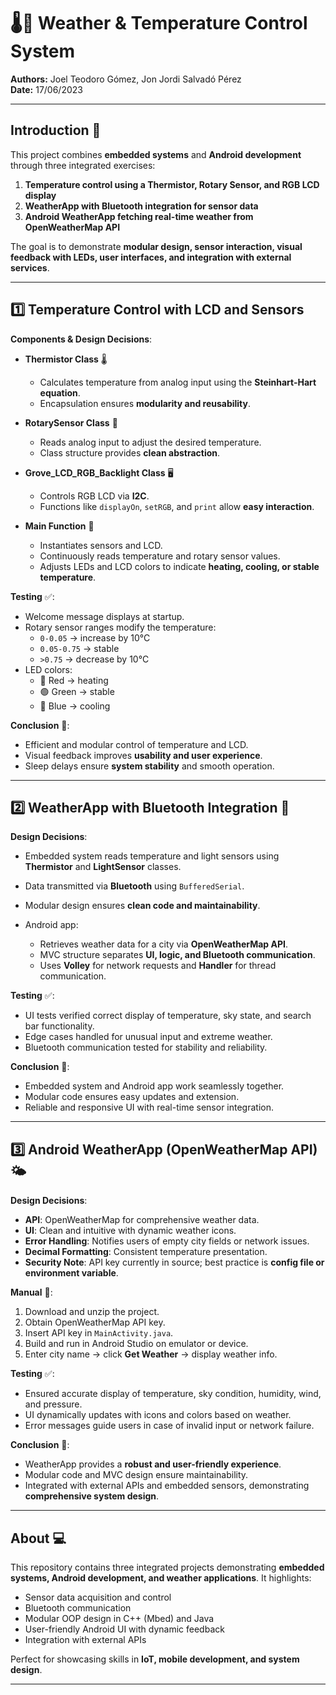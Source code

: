 # 🌡️📱 Weather & Temperature Control System

**Authors:** Joel Teodoro Gómez, Jon Jordi Salvadó Pérez  
**Date:** 17/06/2023  

---

## **Introduction** 🌟

This project combines **embedded systems** and **Android development** through three integrated exercises:  

1. **Temperature control using a Thermistor, Rotary Sensor, and RGB LCD display**  
2. **WeatherApp with Bluetooth integration for sensor data**  
3. **Android WeatherApp fetching real-time weather from OpenWeatherMap API**  

The goal is to demonstrate **modular design, sensor interaction, visual feedback with LEDs, user interfaces, and integration with external services**.

---

## **1️⃣ Temperature Control with LCD and Sensors**

**Components & Design Decisions**:

- **Thermistor Class** 🌡️  
  - Calculates temperature from analog input using the **Steinhart-Hart equation**.  
  - Encapsulation ensures **modularity and reusability**.  

- **RotarySensor Class** 🔄  
  - Reads analog input to adjust the desired temperature.  
  - Class structure provides **clean abstraction**.  

- **Grove_LCD_RGB_Backlight Class** 🖥️  
  - Controls RGB LCD via **I2C**.  
  - Functions like `displayOn`, `setRGB`, and `print` allow **easy interaction**.  

- **Main Function** 🔧  
  - Instantiates sensors and LCD.  
  - Continuously reads temperature and rotary sensor values.  
  - Adjusts LEDs and LCD colors to indicate **heating, cooling, or stable temperature**.

**Testing** ✅:

- Welcome message displays at startup.  
- Rotary sensor ranges modify the temperature:  
  - `0-0.05` → increase by 10°C  
  - `0.05-0.75` → stable  
  - `>0.75` → decrease by 10°C  
- LED colors:  
  - 🔴 Red → heating  
  - 🟢 Green → stable  
  - 🔵 Blue → cooling  

**Conclusion** 🎯:  
- Efficient and modular control of temperature and LCD.  
- Visual feedback improves **usability and user experience**.  
- Sleep delays ensure **system stability** and smooth operation.

---

## **2️⃣ WeatherApp with Bluetooth Integration** 📡

**Design Decisions**:

- Embedded system reads temperature and light sensors using **Thermistor** and **LightSensor** classes.  
- Data transmitted via **Bluetooth** using `BufferedSerial`.  
- Modular design ensures **clean code and maintainability**.  

- Android app:  
  - Retrieves weather data for a city via **OpenWeatherMap API**.  
  - MVC structure separates **UI, logic, and Bluetooth communication**.  
  - Uses **Volley** for network requests and **Handler** for thread communication.  

**Testing** ✅:

- UI tests verified correct display of temperature, sky state, and search bar functionality.  
- Edge cases handled for unusual input and extreme weather.  
- Bluetooth communication tested for stability and reliability.

**Conclusion** 🎯:  
- Embedded system and Android app work seamlessly together.  
- Modular code ensures easy updates and extension.  
- Reliable and responsive UI with real-time sensor integration.

---

## **3️⃣ Android WeatherApp (OpenWeatherMap API)** 🌤️

**Design Decisions**:

- **API**: OpenWeatherMap for comprehensive weather data.  
- **UI**: Clean and intuitive with dynamic weather icons.  
- **Error Handling**: Notifies users of empty city fields or network issues.  
- **Decimal Formatting**: Consistent temperature presentation.  
- **Security Note**: API key currently in source; best practice is **config file or environment variable**.  

**Manual** 📝:

1. Download and unzip the project.  
2. Obtain OpenWeatherMap API key.  
3. Insert API key in `MainActivity.java`.  
4. Build and run in Android Studio on emulator or device.  
5. Enter city name → click **Get Weather** → display weather info.  

**Testing** ✅:

- Ensured accurate display of temperature, sky condition, humidity, wind, and pressure.  
- UI dynamically updates with icons and colors based on weather.  
- Error messages guide users in case of invalid input or network failure.  

**Conclusion** 🎯:  

- WeatherApp provides a **robust and user-friendly experience**.  
- Modular code and MVC design ensure maintainability.  
- Integrated with external APIs and embedded sensors, demonstrating **comprehensive system design**.

---

## **About** 💻

This repository contains three integrated projects demonstrating **embedded systems, Android development, and weather applications**. It highlights:

- Sensor data acquisition and control  
- Bluetooth communication  
- Modular OOP design in C++ (Mbed) and Java  
- User-friendly Android UI with dynamic feedback  
- Integration with external APIs  

Perfect for showcasing skills in **IoT, mobile development, and system design**.

---

